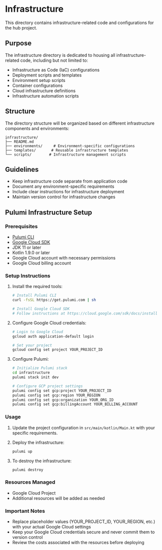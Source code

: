 # Infrastructure

This directory contains infrastructure-related code and configurations for the hub project.

## Purpose

The infrastructure directory is dedicated to housing all infrastructure-related code, including but not limited to:

- Infrastructure as Code (IaC) configurations
- Deployment scripts and templates
- Environment setup scripts
- Container configurations
- Cloud infrastructure definitions
- Infrastructure automation scripts

## Structure

The directory structure will be organized based on different infrastructure components and environments:

```
infrastructure/
├── README.md
├── environments/     # Environment-specific configurations
├── templates/       # Reusable infrastructure templates
└── scripts/        # Infrastructure management scripts
```

## Guidelines

- Keep infrastructure code separate from application code
- Document any environment-specific requirements
- Include clear instructions for infrastructure deployment
- Maintain version control for infrastructure changes

## Pulumi Infrastructure Setup

### Prerequisites

- [Pulumi CLI](https://www.pulumi.com/docs/get-started/install/)
- [Google Cloud SDK](https://cloud.google.com/sdk/docs/install)
- JDK 11 or later
- Kotlin 1.9.0 or later
- Google Cloud account with necessary permissions
- Google Cloud billing account

### Setup Instructions

1. Install the required tools:
   ```bash
   # Install Pulumi CLI
   curl -fsSL https://get.pulumi.com | sh

   # Install Google Cloud SDK
   # Follow instructions at https://cloud.google.com/sdk/docs/install
   ```

2. Configure Google Cloud credentials:
   ```bash
   # Login to Google Cloud
   gcloud auth application-default login

   # Set your project
   gcloud config set project YOUR_PROJECT_ID
   ```

3. Configure Pulumi:
   ```bash
   # Initialize Pulumi stack
   cd infrastructure
   pulumi stack init dev

   # Configure GCP project settings
   pulumi config set gcp:project YOUR_PROJECT_ID
   pulumi config set gcp:region YOUR_REGION
   pulumi config set gcp:organization YOUR_ORG_ID
   pulumi config set gcp:billingAccount YOUR_BILLING_ACCOUNT
   ```

### Usage

1. Update the project configuration in `src/main/kotlin/Main.kt` with your specific requirements.

2. Deploy the infrastructure:
   ```bash
   pulumi up
   ```

3. To destroy the infrastructure:
   ```bash
   pulumi destroy
   ```

### Resources Managed

- Google Cloud Project
- Additional resources will be added as needed

### Important Notes

- Replace placeholder values (YOUR_PROJECT_ID, YOUR_REGION, etc.) with your actual Google Cloud settings
- Keep your Google Cloud credentials secure and never commit them to version control
- Review the costs associated with the resources before deploying

